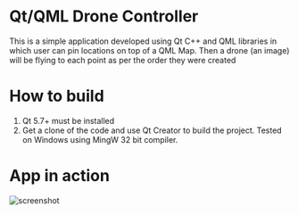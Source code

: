 # Qt/QML Drone Controller
This is a simple application developed using Qt C++ and QML libraries in which user can pin locations on top of a QML Map. Then a drone (an image) will be flying to each point as per the order they were created

# How to build
1. Qt 5.7+ must be installed
2. Get a clone of the code and use Qt Creator to build the project. Tested on Windows using MingW 32 bit compiler.

# App in action
![screenshot](https://github.com/warunanc/drone_controller/blob/master/final_image.png)
